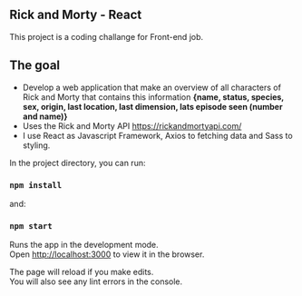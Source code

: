 ## Rick and Morty - React

This project is a coding challange for Front-end job.

## The goal 

- Develop a web application that make an overview of all characters of Rick and Morty that contains this information **{name, status, species, sex, origin, last location, last dimension, lats episode seen (number and name)}**
- Uses the Rick and Morty API https://rickandmortyapi.com/
- I use React as Javascript Framework, Axios to fetching data and Sass to styling. 

In the project directory, you can run:

### `npm install`

and:

### `npm start`

Runs the app in the development mode.<br />
Open [http://localhost:3000](http://localhost:3000) to view it in the browser.

The page will reload if you make edits.<br />
You will also see any lint errors in the console.
